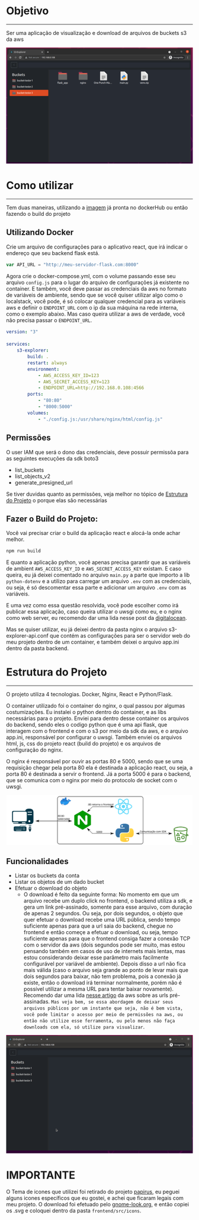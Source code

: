 # Objetivo
---
Ser uma aplicação de visualização e download de arquivos de buckets s3 da aws

<img src='./images/fig-01.png'/>

# Como utilizar
---
Tem duas maneiras, utilizando a [imagem](https://hub.docker.com/repository/docker/lucasfdutra/s3-explorer) já pronta no dockerHub ou então fazendo o build do projeto

## Utilizando Docker
Crie um arquivo de configurações para o aplicativo react, que irá indicar o endereço que seu backend flask está.

```js
var API_URL = "http://meu-servidor-flask.com:8000"
```

Agora crie o docker-compose.yml, com o volume passando esse seu arquivo `config.js` para o lugar do arquivo de configurações já existente no container. E também, você deve passar as credenciais da aws no formato de variáveis de ambiente, sendo que se você quiser utilizar algo como o localstack, você pode, é só colocar qualquer credencial para as variáveis aws e definir o `ENDPOINT_URL` com o ip da sua máquina na rede interna, como o exemplo abaixo. Mas caso queira utilizar a aws de verdade, você não precisa passar o `ENDPOINT_URL`.

```yml
version: "3"

services: 
    s3-explorer:
        build: .
        restart: always
        environment:
            - AWS_ACCESS_KEY_ID=123
            - AWS_SECRET_ACCESS_KEY=123
            - ENDPOINT_URL=http://192.168.0.108:4566
        ports:
            - "80:80"
            - "8000:5000"
        volumes:
            - "./config.js:/usr/share/nginx/html/config.js"
```

## Permissões
O user IAM que será o dono das credenciais, deve possuir permissõa para as seguintes execuções da sdk boto3
- list_buckets
- list_objects_v2
- generate_presigned_url

Se tiver duvidas quanto as permissões, veja melhor no tópico de [Estrutura do Projeto](#estrutura-do-projeto) o porque elas são necessárias

## Fazer o Build do Projeto:
Você vai precisar criar o build da aplicação react e alocá-la onde achar melhor.
```sh
npm run build
```

E quanto a aplicação python, você apenas precisa garantir que as variáveis de ambient `AWS_ACCESS_KEY_ID` e `AWS_SECRET_ACCESS_KEY` existam.
E caso queira, eu já deixei comentado no arquivo `main.py` a parte que importo a lib `python-dotenv` e a utilizo para carregar um arquivo `.env` com as credenciais, ou seja, é só descomentar essa parte e adicionar um arquivo `.env` com as variáveis.

E uma vez como essa questão resolvida, você pode escolher como irá publicar essa aplicação, caso queira utilizar o uwsgi como eu, e o nginx como web server, eu recomendo dar uma lida nesse post da [digitalocean](https://www.digitalocean.com/community/tutorials/how-to-serve-flask-applications-with-uswgi-and-nginx-on-ubuntu-18-04-pt).

Mas se quiser utilizar, eu já deixei dentro da pasta nginx o arquivo s3-explorer-api.conf que contém as configurações para ser o servidor web do meu projeto dentro de um container, e também deixei o arquivo app.ini dentro da pasta backend.

# Estrutura do Projeto
---
O projeto utiliza 4 tecnologias. Docker, Nginx, React e Python/Flask.

O container utilizado foi o container do nginx, o qual passou por algumas costumizações. Eu instalei o python dentro do container, e as libs necessárias para o projeto. Enviei para dentro desse container os arquivos do backend, sendo eles o codigo python que é uma api flask, que interagem com o frontend e com o s3 por meio da sdk da aws, e o arquivo app.ini, responsável por configurar o uwsgi. Também enviei os arquivos html, js, css do projeto react (build do projeto) e os arquivos de configuração do nginx.

O nginx é responsável por ouvir as portas 80 e 5000, sendo que se uma requisição chegar pela porta 80 ela é destinada a aplicação react, ou seja, a porta 80 é destinada a servir o frontend. Já a porta 5000 é para o backend, que se comunica com o nginx por meio do protocolo de socket com o uwsgi.

<img src='./images/esquema.svg' />

## Funcionalidades
- Listar os buckets da conta
- Listar os objetos de um dado bucket
- Efetuar o download do objeto
    - O download é feito da seguinte forma: No momento em que um arquivo recebe um duplo click no frontend, o backend utiliza a sdk, e gera um link pré-assinado, somente para esse arquivo, com duração de apenas 2 segundos. Ou seja, por dois segundos, o objeto que quer efetuar o download recebe uma URL pública, sendo tempo suficiente apenas para que a url saia do backend, chegue no frontend e então começe a efetuar o download, ou seja, tempo suficiente apenas para que o frontend consiga fazer a conexão TCP com o servidor da aws (dois segundos pode ser muito, mas estou pensando também em casos de uso de internets mais lentas, mas estou considerando deixar esse parâmetro mais facilmente configurável por variável de ambiente). Depois disso a url não fica mais válida (caso o arquivo seja grande ao ponto de levar mais que dois segundos para baixar, não tem problema, pois a conexão já existe, então o download irá terminar normalmente, porém não é possível utilizar a mesma URL para tentar baixar novamente). Recomendo dar uma lida [nesse artigo](https://docs.aws.amazon.com/pt_br/AmazonS3/latest/userguide/ShareObjectPreSignedURL.html) da aws sobre as urls pré-assinadas. `Mas veja bem, se essa abordagem de deixar seus arquivos públicos por um instante que seja, não é bem vista, você pode limitar o acesso por meio de permissões na aws, ou então não utilize esse ferramenta, ou pelo menos não faça downloads com ela, só utilize para visualizar`.

<img src='./images/fig-02.gif' />

# IMPORTANTE
O Tema de icones que utilizei foi retirado do projeto [papirus](https://github.com/PapirusDevelopmentTeam/papirus-icon-theme/), eu peguei alguns icones específicos que eu gostei, e achei que ficaram legais com meu projeto. O download foi efetuado pelo [gnome-look.org](https://www.gnome-look.org/p/1166289/), e então copiei os .svg e coloquei dentro da pasta `frontend/src/icons`.
